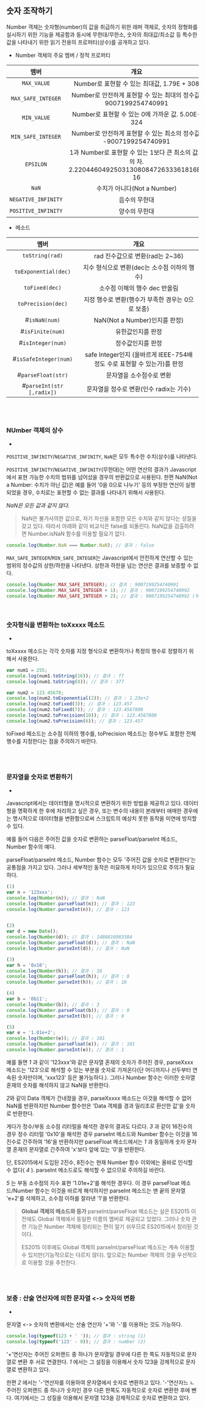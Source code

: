 ## 숫자 조작하기
Number 객체는 숫자형(number)의 값을 취급하기 위한 래퍼 객체로, 숫자의 정형화를 실시하기 위한 기능을 제공함과 동시에 무한대/무한소, 숫자의 최대값/최소값 등 특수한 값을 나타내기 위한 읽기 전용의 프로퍼티(상수)를 공개하고 있다.

* Number 객체의 주요 멤버 / 정적 프로퍼티

|멤버|개요|
|:---:|:---:|
|`MAX_VALUE`| Number로 표현할 수 있는 최대값, 1.79E + 308 |
|`MAX_SAFE_INTEGER`| Number로 안전하게 표현할 수 있는 최대의 정수값. 9007199254740991 |
|`MIN_VALUE`| Number로 표현할 수 있는 0에 가까운 값. 5.00E-324 |
|`MIN_SAFE_INTEGER`| Number로 안전하게 표현할 수 있는 최소의 정수값. -9007199254740991 |
|`EPSILON`|1과 Number로 표현할 수 있는 1보다 큰 최소의 값과의 차. 2.2204460492503130808472633361816E-16 |
|`NaN`|수치가 아니다(Not a Number)|
|`NEGATIVE_INFINITY`| 음수의 무한대 |
|`POSITIVE_INFINITY`|	양수의 무한대 |

* 메소드

|멤버|개요|
|:---:|:---:|
|`toString(rad)`|rad 진수값으로 변환(rad는 2~36)|
|`toExponential(dec)`|지수 형식으로 변환(dec는 소수점 이하의 행수)|
|`toFixed(dec)`|소수점 이해의 행수 dec 반올림 |
|`toPrecision(dec)`|지정 행수로 변환(행수가 부족한 경우는 0으로 보충)|
|#`isNaN(num)`| NaN(Not a Number)인지를 판정) |
|#`isFinite(num)`|유한값인지를 판정|
|#`isInteger(num)`|정수값인지를 판정|
|#`isSafeInteger(num)`|safe Integer인지 (올바르게 IEEE-754배 정도 수로 표현할 수 있는가)를 판정 |
|#`parseFloat(str)`| 문자열을 소수점수로 변환|
|#`parseInt(str [,radix])`| 문자열을 정수로 변환(인수 radix는 기수)|

<br/><br/>

### NUmber 객체의 상수
-
`POSITIVE_INFINITY`/`NEGATIVE_INFINITY`, `NaN`은 모두 특수한 수치(상수)를 나타낸다.

`POSITIVE_INFINITY`/`NEGATIVE_INFINITY`(무한대)는 어떤 연산의 결과가 Javascript에서 표현 가능한 수치의 범위를 넘어섰을 경우의 반환값으로 사용된다. 한편 NaN(Not a Number: 수치가 아닌 값)은 예를 들어 '0을 0으로 나누기' 등의 부정한 연산이 실행되었을 경우, 수치로는 표현할 수 없는 결과를 나타내기 위해서 사용된다.

*NaN은 모든 값과 같지 않다.*
>NaN은 불가사의한 값으로, 자기 자신을 포함한 모든 수치와 같지 않다는 성질을 갖고 있다. 따라서 아래와 같이 비교식은 false를 되돌린다. NaN값을 검출하려면 Number.isNaN 함수를 이용할 필요가 없다.

```javascript
console.log(Number.NaN === Number.NaN); // 결과 : false
```

`MAX_SAFE_INTEGER`/`MIN_SAFE_INTEGER`는 Javascript에서 안전하게 연산할 수 있는 범위의 정수값의 상한/하한을 나타낸다. 상한과 하한을 넘는 연산은 결과를 보증할 수 없다.

```javascript
console.log(Number.MAX_SAFE_INTEGER); // 결과 : 9007199254740991
console.log(Number.MAX_SAFE_INTEGER + 1); // 결과 : 9007199254740992
console.log(Number.MAX_SAFE_INTEGER + 2); // 결과 : 9007199254740992 (부정)
```

<br/>

### 숫자형식을 변환하는 toXxxxx 메소드
-
toXxxxx 메소드는 각각 숫자를 지정 형식으로 변환하거나 특정의 행수로 정렬하기 위해서 사용한다. 

```javascript
var num1 = 255;
console.log(num1.toString(16)); // 결과 : ff
console.log(num1.toString(8)); // 결과 : 377

var num2 = 123.45678;
console.log(num2.toExponential(2)); // 결과 : 1.23e+2
console.log(num2.toFixed(3)); // 결과 : 123.457
console.log(num2.toFixed(7)); // 결과 : 123.4567800
console.log(num2.toPrecision(10)); // 결과 : 123.4567800
console.log(num2.toPrecision(6)); // 결과 : 123.457
```

toFixed 메소드는 소수점 이하의 행수를, toPrecision 메소드는 정수부도 포함한 전체 행수를 지정한다는 점을 주의하기 바란다.

<br/><br/>

### 문자열을 숫자로 변환하기
-
Javascript에서는 데이터형을 명시적으로 변환하기 위한 방법을 제공하고 있다. 데이터형을 명확하게 한 후에 처리하고 싶은 경우, 또는 변수의 내용이 본래부터 애매한 경우에는 명시적으로 데이터형을 변환함으로써 스크립트의 예상치 못한 동작을 미연에 방지할 수 있다. <br/>

예를 들어 다음은 주어진 값을 숫자로 변환하는 parseFloat/parseInt 메소드, Number 함수의 예다. <br/>

parseFloat/parseInt 메소드, Number 함수는 모두 '주어진 값을 숫자로 변환한다'는 공통점을 가지고 있다. 그러나 세부적인 동작은 미묘하게 차이가 있으므로 주의가 필요하다.

```javascript
(1)
var n = '123xxx';
console.log(Number(n)); // 결과 : NaN
console.log(Number.parseFloat(n)); // 결과 : 123
console.log(Number.parseInt(n)); // 결과 : 123


(2)
var d = new Date();
console.log(Number(d)); // 결과 : 1486816983384
console.log(Number.parseFloat(d)); // 결과 : NaN
console.log(Number.parseInt(d)); // 결과 : NaN

(3)
var h = '0x10';
console.log(Number(h)); // 결과 : 16
console.log(Number.parseFloat(h)); // 결과 : 0
console.log(Number.parseInt(h)); // 결과 : 16

(4)
var b = '0b11';
console.log(Number(b)); // 결과 : 3
console.log(Number.parseFloat(b)); // 결과 : 0
console.log(Number.parseInt(b)); // 결과 : 0

(5)
var e = '1.01e+2';
console.log(Number(e)); // 결과 : 101
console.log(Number.parseFloat(e)); // 결과 : 101
console.log(Number.parseInt(e)); // 결과 : 1
```

예를 들면 *1* 과 같이 '123xxx'와 같은 문자열 혼재의 숫자가 주어진 경우, parseXxxx 메소드는 '123'으로 해석할 수 있는 부분을 숫자로 가져온다(단 어디까지나 선두부터 연속된 숫자만이며, 'xxx123' 등은 불가능하다.). 그러나 Number 함수는 이러한 숫자열 혼재의 숫자를 해석하지 않고 NaN을 반환한다.

*2*와 같이 Data 객체가 건네졌을 경우, parseXxxxx 메소드는 이것을 해석할 수 없어 NaN를 반환하지만 Number 함수만은 'Data 객체를 경과 밀리초로 환산한 값'을 숫자로 반환한다.

게다가 정수/부동 소수점 리터럴을 해석한 경우의 결과도 다르다. *3* 과 같이 16진수의 경우 정수 리터럴 '0x10'을 해석한 경우 parseInt 메소드와 Number 함수는 이것을 16진수로 간주하여 '16'을 반환하지만 parseFloat 메소드에서는 *1* 과 동일하게 숫자 문자열 혼재의 문자열로 간주하여 'x'보다 앞에 있는 '0'을 반환한다. 

단, ES2015에서 도입된 2진수, 8진수는 현재 Number 함수 이외에는 올바로 인식할 수 없다( *4* ). parseInt 메소드로도 해석할 수 없으므로 주의하길 바란다.

*5* 는 부동 소수점의 지수 표현 '1.01e+2'를 해석한 경우다. 이 경우 parseFloat 메소드/Number 함수는 이것을 바르게 해석하지만 parseInt 메소드는 맨 끝의 문자열 'e+2'를 삭제하고, 소수점 이하를 잘라낸 '1'을 반환한다.

> **Global 객체의 메소드와 등가**
> parseInt/parseFloat 메소드는 실은 ES2015 이전에도 Global 객체에서 동일한 이름의 멤버로 제공되고 있었다. 그러나 숫자 관련 기능은 Number 객체에 정리되는 편이 알기 쉬우므로 ES2015에서 정리된 것이다. 
> 
> ES2015 이후에도 Global 객체의 parseInt/parseFloat 메소드는 계속 이용할 수 있지만(기능적으로는 다르지 않다). 앞으로는 Number 객체의 것을 우선적으로 이용할 것을 추천한다.

<br/><br/>

### 보충 : 산술 연산자에 의한 문자열 <-> 숫자의 변환
-
문자열 <-> 숫자의 변환에서는 산술 연산자 '+'와 '-'를 이용하는 것도 가능하다.

```javascript
console.log(typeof(123 + ' ')); // 결과 : string (1)
console.log(typeof('123' - 0)); // 결과 : number (2)
```

'+'연산자는 주어진 오퍼랜드 중 하나가 문자열일 경우에 다른 한 쪽도 자동적으로 문자열로 변환 후 서로 연결한다. *1* 에서는 그 설징을 이용해서 숫자 123을 강제적으로 문자열로 변환하고 있다.

한편 *2* 에서는 '-'연산자를 이용하여 문자열에서 숫자로 변환하고 있다. '-'연산자느 ㄴ주어진 오퍼랜드 중 하나가 숫자인 경우 다른 한쪽도 자동적으로 숫자로 변환한 후에 뺀다. 여기에서는 그 성질을 이용해서 문자열 123을 강제적으로 숫자로 변환하고 있다. 
